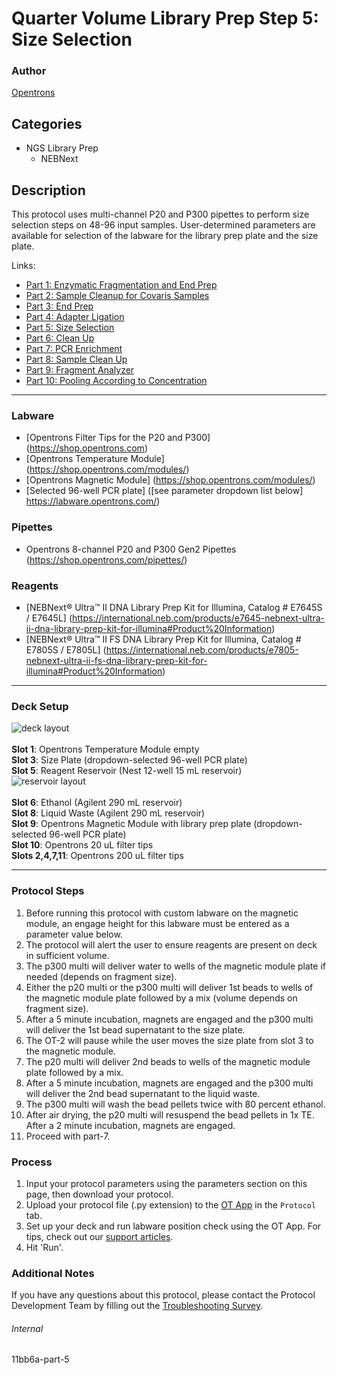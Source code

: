 # Quarter Volume Library Prep Step 5: Size Selection

### Author
[Opentrons](https://opentrons.com/)




## Categories
* NGS Library Prep
	* NEBNext

## Description
This protocol uses multi-channel P20 and P300 pipettes to perform size selection steps on 48-96 input samples. User-determined parameters are available for selection of the labware for the library prep plate and the size plate.

Links:
* [Part 1: Enzymatic Fragmentation and End Prep](http://protocols.opentrons.com/protocol/11bb6a)
* [Part 2: Sample Cleanup for Covaris Samples](http://protocols.opentrons.com/protocol/11bb6a-part-2)
* [Part 3: End Prep](http://protocols.opentrons.com/protocol/11bb6a-part-3)
* [Part 4: Adapter Ligation](http://protocols.opentrons.com/protocol/11bb6a-part-4)
* [Part 5: Size Selection](http://protocols.opentrons.com/protocol/11bb6a-part-5)
* [Part 6: Clean Up](http://protocols.opentrons.com/protocol/11bb6a-part-6)
* [Part 7: PCR Enrichment](http://protocols.opentrons.com/protocol/11bb6a-part-7)
* [Part 8: Sample Clean Up](http://protocols.opentrons.com/protocol/11bb6a-part-8)
* [Part 9: Fragment Analyzer](http://protocols.opentrons.com/protocol/11bb6a-part-9)
* [Part 10: Pooling According to Concentration](http://protocols.opentrons.com/protocol/11bb6a-part-10)

---


### Labware
* [Opentrons Filter Tips for the P20 and P300] (https://shop.opentrons.com)
* [Opentrons Temperature Module] (https://shop.opentrons.com/modules/)
* [Opentrons Magnetic Module] (https://shop.opentrons.com/modules/)
* [Selected 96-well PCR plate] ([see parameter dropdown list below] https://labware.opentrons.com/)


### Pipettes
* Opentrons 8-channel P20 and P300 Gen2 Pipettes (https://shop.opentrons.com/pipettes/)

### Reagents
* [NEBNext® Ultra™ II DNA Library Prep Kit for Illumina, Catalog # E7645S / E7645L] (https://international.neb.com/products/e7645-nebnext-ultra-ii-dna-library-prep-kit-for-illumina#Product%20Information)
* [NEBNext® Ultra™ II FS DNA Library Prep Kit for Illumina, Catalog # E7805S / E7805L] (https://international.neb.com/products/e7805-nebnext-ultra-ii-fs-dna-library-prep-kit-for-illumina#Product%20Information)

---

### Deck Setup
![deck layout](https://opentrons-protocol-library-website.s3.amazonaws.com/custom-README-images/11bb6a/screenshot5-deck.png)
</br>
</br>
**Slot 1**: Opentrons Temperature Module empty </br>
**Slot 3**: Size Plate (dropdown-selected 96-well PCR plate) </br>
**Slot 5**: Reagent Reservoir (Nest 12-well 15 mL reservoir) </br>
![reservoir layout](https://opentrons-protocol-library-website.s3.amazonaws.com/custom-README-images/11bb6a/screenshot5-reservoir.png)
</br>
</br>
**Slot 6**: Ethanol (Agilent 290 mL reservoir) </br>
**Slot 8**: Liquid Waste (Agilent 290 mL reservoir) </br>
**Slot 9**: Opentrons Magnetic Module with library prep plate (dropdown-selected 96-well PCR plate) </br>
**Slot 10**: Opentrons 20 uL filter tips </br>
**Slots 2,4,7,11**: Opentrons 200 uL filter tips </br>


---

### Protocol Steps
1. Before running this protocol with custom labware on the magnetic module, an engage height for this labware must be entered as a parameter value below.
2. The protocol will alert the user to ensure reagents are present on deck in sufficient volume.
3. The p300 multi will deliver water to wells of the magnetic module plate if needed (depends on fragment size).
4. Either the p20 multi or the p300 multi will deliver 1st beads to wells of the magnetic module plate followed by a mix (volume depends on fragment size).
5. After a 5 minute incubation, magnets are engaged and the p300 multi will deliver the 1st bead supernatant to the size plate.
6. The OT-2 will pause while the user moves the size plate from slot 3 to the magnetic module.
7. The p20 multi will deliver 2nd beads to wells of the magnetic module plate followed by a mix.
8. After a 5 minute incubation, magnets are engaged and the p300 multi will deliver the 2nd bead supernatant to the liquid waste.
9. The p300 multi will wash the bead pellets twice with 80 percent ethanol.
10. After air drying, the p20 multi will resuspend the bead pellets in 1x TE. After a 2 minute incubation, magnets are engaged.
11. Proceed with part-7.

### Process
1. Input your protocol parameters using the parameters section on this page, then download your protocol.
2. Upload your protocol file (.py extension) to the [OT App](https://opentrons.com/ot-app) in the `Protocol` tab.
3. Set up your deck and run labware position check using the OT App. For tips, check out our [support articles](https://support.opentrons.com/en/collections/1559720-guide-for-getting-started-with-the-ot-2).
4. Hit 'Run'.

### Additional Notes
If you have any questions about this protocol, please contact the Protocol Development Team by filling out the [Troubleshooting Survey](https://protocol-troubleshooting.paperform.co/).

###### Internal
11bb6a-part-5
